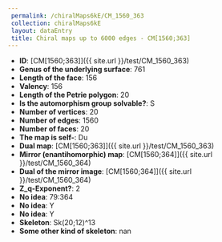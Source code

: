 ```yaml
--- 
 permalink: /chiralMaps6kE/CM_1560_363 
 collection: chiralMaps6kE
 layout: dataEntry
 title: Chiral maps up to 6000 edges - CM[1560;363]
---
```


- **ID**: [CM[1560;363]]({{ site.url }}/test/CM_1560_363)
- **Genus of the underlying surface**: 761
- **Length of the face**: 156
- **Valency**: 156
- **Length of the Petrie polygon**: 20
- **Is the automorphism group solvable?**: S
- **Number of vertices**: 20
- **Number of edges**: 1560
- **Number of faces**: 20
- **The map is self-**: Du
- **Dual map**: [CM[1560;363]]({{ site.url }}/test/CM_1560_363)
- **Mirror (enantihomorphic) map**: [CM[1560;364]]({{ site.url }}/test/CM_1560_364)
- **Dual of the mirror image**: [CM[1560;364]]({{ site.url }}/test/CM_1560_364)
- **Z_q-Exponent?**: 2
- **No idea**:  79:364
- **No idea**: Y
- **No idea**: Y
- **Skeleton**: Sk(20;12)^13
- **Some other kind of skeleton**: nan
